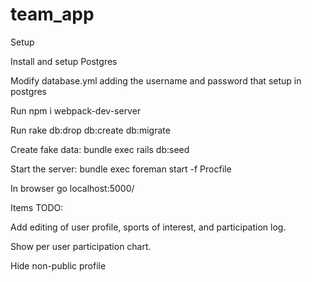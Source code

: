 # team_app

Setup

Install and setup Postgres

Modify database.yml adding the username and password that setup in postgres

Run npm i webpack-dev-server

Run rake db:drop db:create db:migrate

Create fake data: bundle exec rails db:seed

Start the server: bundle exec foreman start -f Procfile

In browser go localhost:5000/

Items TODO:

Add editing of user profile, sports of interest, and participation log.

Show per user participation chart.

Hide non-public profile



